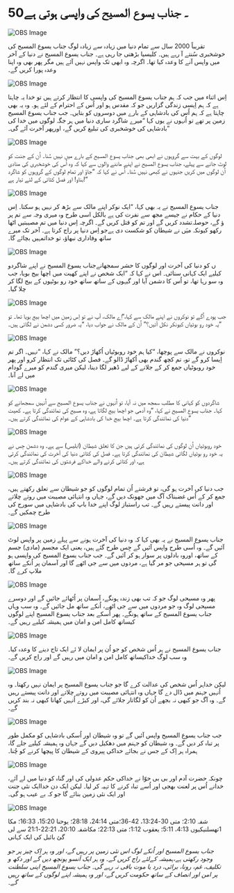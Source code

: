 # 50۔ جناب یسوع المسیح کی واپسی ہوتی ہے

![OBS Image](https://cdn.door43.org/obs/jpg/360px/obs-en-50-01.jpg)

تقریباً 2000 سال سے تمام دنیا میں زیادہ سے زیادہ لوگ جناب یسوع المسیح کی خوشخبری سُنتے آ رہے ہیں۔ کلیسیا بڑھتی جا رہی ہے۔ جناب یسوع المسیح نے دنیا کے آخر میں واپس آنے کا وعدہ کیا تھا۔ اگرچہ وہ ابھی تک واپس نہیں آئے ہيں مگر پھر بھی وہ اپنا وعدہ پورا کریں گے۔

![OBS Image](https://cdn.door43.org/obs/jpg/360px/obs-en-50-02.jpg)

اِس اثناء میں جب کہ ہم جناب یسوع المسیح کی واپسی کا انتظار کرتے ہیں تو خدا یہ چاہتا ہے کہ ہم اِیسی زندگی گزاريں جو کہ مقدس ہو اور اُس کے احترام کے لئے ہو۔ وہ یہ بھی چاہتا ہے کہ ہم اُس کی بادشاہی کے بارے میں دوسروں کو بتایں۔ جب جناب یسوع المسیح زمین پر تھے تو اُنہوں نے یوں کہا “میرے شاگرد ساری دنیا میں ہر جگہ لوگوں میں خدا کی بادشاہی کی خوشخبری کی تبلیغ کریں گے، اورپھر آخرت آئے گی۔”

![OBS Image](https://cdn.door43.org/obs/jpg/360px/obs-en-50-03.jpg)

لوگوں کے بہت سے گروہوں نے ابھی بھی جناب یسوع المسیح کے بارے میں نہیں سُنا۔ اُن کے جنت کو لوٹ جانے سے پہلے، جناب یسوع المسیح نے اپنے ماننے والوں سے کہا کہ وہ اُس کی خوشخبری کی منادی اُن لوگوں میں کریں جنہوں نے کبھی نہیں سُنا۔ اُس نے کہا کہ “جاؤ اور تمام لوگوں کے گروہوں کو شاگرد بناو! اور فصل کٹا‏ئی کے لئے تیار ہے!”

![OBS Image](https://cdn.door43.org/obs/jpg/360px/obs-en-50-04.jpg)

جناب یسوع المسیح نے یہ بھی کہا، “ایک نوکر اپنے مالک سے بڑھ کر نہیں ہو سکتا۔ اِس دنیا کے حکام نے جیسے مجھ سے نفرت کی ہے بالکل اسی طرح وہ میری وجہ سے تم پر تشدد کریں گے اور تم کو قتل کریں گے۔ اگرچہ اِس دنیا میں تم مصیبتیں اٹھا‎ؤ گے، حوصلہ رکھو کیونکہ میَں نے شیطان کو شکست دی ہےجو اِس دنیا پر راج کرتا ہے۔ آخر تک میرے ساتھ وفاداری نبھاؤ، تو خداتمہیں بچائے گا۔

![OBS Image](https://cdn.door43.org/obs/jpg/360px/obs-en-50-05.jpg)

جناب یسوع المسیح نے اپنے شاگردو‎ں کو دنیا کی آخرت اور لوگوں کا حشر سمجھانے کیلیے ایک کہانی سنائی۔ اس نے کہا کہ “ایک شخص نے اپنے کھیت میں اچھا بیج بویا، جب وہ سو رہا تھا، تو اُس کا دشمن آیا اور گیہوں کے ساتھ ساتھ خود رو بوٹیوں کے بیج لگا کر چلا گیا۔

![OBS Image](https://cdn.door43.org/obs/jpg/360px/obs-en-50-06.jpg)

جب پودے اُگے تو نوکروں نے اپنے مالک سے کہا،“اِے مالک، آپ نے تو اِس زمین میں اچھا بیج بویا تھا۔ تو یہ خود رو بوٹیاں کیونکر نکل آ‏ئیں؟” اُن کے مالک نے جواب دیا، “یہ ضرور کسی دشمن نے لگائی ہیں۔”

![OBS Image](https://cdn.door43.org/obs/jpg/360px/obs-en-50-07.jpg)

نوکروں نے مالک سے پوچھا، “کیا ہم خود روبوٹیاں اُکھاڑ دیں؟” مالک نے کہا، “نہیں۔ اگر تم اِیسا کرو گے تو، تم کچھ گندم بھی اُکھاڑ ڈالو گے۔ فصل کی کٹائی تک انتظار کرو اور پھر خود روبوٹیاں جمع کر کے جلانے کے لیے ڈھیر لگا دینا، لیکن میری گندم کو میرے گودام میں لے آنا۔

![OBS Image](https://cdn.door43.org/obs/jpg/360px/obs-en-50-08.jpg)

شاگردوں کو کہانی کا مطلب سمجھ میں نہ آیا، تو اُنہوں نے جناب یسوع المسیح سے اُنہیں سمجھانے کو کہا۔ جناب یسوع المسیح نے کہا، “وہ آدمی جو اچھا بیج لگاتا ہے، وہ مسیح کی نمائندگی کرتا ہے۔ کھیت دنیا کی نمائندگی کرتا ہے۔ اچھا بیج خدا کی بادشاہی کے عوام کی نمائندگی کرتے ہیں۔”

![OBS Image](https://cdn.door43.org/obs/jpg/360px/obs-en-50-09.jpg)

خود روبوٹیاں اُن لوگوں کی نمائندگی کرتی ہیں جن کا تعلق شیطان (ابلیس) سے ہے۔ وہ دشمن جِس نے یہ خود رو بوٹیاں لگائی شیطان کی نمائندگی کرتا ہے۔ فصل کی کٹائی دنیا کی آخرت کی نمائندگی کرتی ہے، اور کٹائی کرنے والے خداکے فرشتوں کی نمائندگی کرتے ہیں۔

![OBS Image](https://cdn.door43.org/obs/jpg/360px/obs-en-50-10.jpg)

جب دنیا کی آخرت ہو گی، تو فرشتے اُن تمام لوگوں کو جو شیطان سے تعلق رکھتے ہیں، جمع کر کے اُس غضبناک آگ میں جھونک دیں گے، جہاں وہ انتہائی مصیبت میں روتے چلاتے اور دانت پیستے رہیں گے۔ تب راستباز لوگ اپنے خدا باپ کی بادشاہی میں سورج کی طرح چمکیں گے۔

![OBS Image](https://cdn.door43.org/obs/jpg/360px/obs-en-50-11.jpg)

جناب یسوع المسیح نے یہ بھی کہا کہ وہ دنیا کی آخرت ہونے سے پہلے زمین پر واپس لوٹ آ‏‏ئیں گے۔ وہ اُسی طرح واپس آئیں گے جِس طرح گئے ہیں، یعنی ایک مجسم (مادی) جسم کے ساتھ، اوروہ بادلوں پر سوار ہو کر آئیں گے۔ جب جناب یسوع المسیح کی واپسی ہو گی تو ہر مسیحی جو مر گیا ہے، مردوں میں سے جی اٹھے گا اور آسمان پر اُنکے ساتھ ملاپ کرے گا۔

![OBS Image](https://cdn.door43.org/obs/jpg/360px/obs-en-50-12.jpg)

پھر وہ مسیحی لوگ جو کہ تب بھی زندہ ہونگے، آسمان پر اُٹھائے جائیں گے اور دوسرے مسیحی لوگ وہ جو مردوں میں سے جی اٹھے، اُنکے ساتھ مل جائیں گے۔ وہ سب وہاں جناب یسوع المسیح کے ساتھ ہونگے۔ پھر اُسکے بعد جناب یسوع المسیح اپنے لوگوں کیساتھ کامل امن و امان میں ہمیشہ کیلیے رہیں گے۔

![OBS Image](https://cdn.door43.org/obs/jpg/360px/obs-en-50-13.jpg)

جناب یسوع المسیح نے ہر اُس شخص کو جو اُن پر ایمان لا ئے ایک تاج دینے کا وعدہ کیا۔ وہ سب لوگ خداکیساتھ کامل امن و امان میں رہیں گے اور راج کریں گے۔

![OBS Image](https://cdn.door43.org/obs/jpg/360px/obs-en-50-14.jpg)

لیکن خداہر اُس شخص کی عدالت کرے گا جو جناب یسوع المسیح پر ایمان نہیں رکھتا۔ وہ اُنہیں جہنم میں ڈال دے گا جہاں وہ انتہائی مصیبت میں روتے چلاتے اور دانت پیستے رہیں گے۔ وہ آگ جو کبھی نہ بجھے اُن کو لگاتار جلائے گی، اور کیڑے اُنہیں کھانا کبھی نہ بند کریں گے۔

![OBS Image](https://cdn.door43.org/obs/jpg/360px/obs-en-50-15.jpg)

جب جناب یسوع المسیح واپس آئیں گے تو وہ شیطان اور اُسکی بادشاہی کو مکمل طور پر تباہ کر دیں گے۔ وہ شیطان کو جہنم میں دھکیل دیں گے جہاں وہ ہمیشہ کیلیے جلے گا، ہمراہ ہر اِک کے جس نے بجائے خداکی پیروی کے شیطان کا پیچھا کرنے کو چُنا۔

![OBS Image](https://cdn.door43.org/obs/jpg/360px/obs-en-50-16.jpg)

چونکہ حضرت آدم اور بی بی حوّا نے خداکی حکم عدولی کی اور گناہ کو دنیا میں لے آئے، خدانے اُس پر لعنت بھجی اور اُسے تباہ کرنے کا تہیہ کر لیا۔ لیکن ایک دن خداایک نئی جنت اور ایک نئی زمین بنائے گا جو کہ بے عیب ہو گی۔

![OBS Image](https://cdn.door43.org/obs/jpg/360px/obs-en-50-17.jpg)

متی 24:14، 28:18؛ یوحنا 15:20، 16:33؛ مکا‎شفہ 2:10؛ متی 30-13:24، 42-36؛ 1تھسلنیکیوں 4:13، 5:11؛ یعقوب 1:12؛ متی 22:13؛ مکاشفہ 20:10، 22:21-21:1 سے لی گئ بائبل کی ایک کہانی

_جناب یسوع المسیح اور اُنکے لوگ اس نئی زمین پر رہیں گے، اور وہ ہر اِک چیز پر جو وجود رکھتی ہے،ہمیشہ کےلئے راج کریں گے۔ وہ ہر ایک آنسو پونچھ دیں گے اور دکھ و تکلیف، غم، رونا، برائی، درد یا موت باقی نہ رہے گی۔ جناب یسوع المسیح اپنی سلطنت پر امن اور انصاف کے ساتھ حکومت کریں گے، اور وہ ہمیشہ اپنے لوگوں کے ساتھ رہیں گے۔_